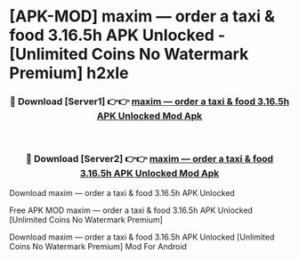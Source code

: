 # [APK-MOD] maxim — order a taxi & food 3.16.5h APK Unlocked - [Unlimited Coins No Watermark Premium] h2xle



<div align="center">
<h3>🔴 Download [Server1] 👉👉 <a href="https://momento.my/?title=maxim_—_order_a_taxi_&_food_3.16.5h_APK_Unlocked">maxim — order a taxi & food 3.16.5h APK Unlocked Mod Apk</a></h3><br>

<h3>🔴 Download [Server2] 👉👉 <a href="https://momento.my/?title=maxim_—_order_a_taxi_&_food_3.16.5h_APK_Unlocked">maxim — order a taxi & food 3.16.5h APK Unlocked Mod Apk</a></h3>
</div>



Download maxim — order a taxi & food 3.16.5h APK Unlocked 

Free APK MOD maxim — order a taxi & food 3.16.5h APK Unlocked [Unlimited Coins No Watermark Premium]

Download maxim — order a taxi & food 3.16.5h APK Unlocked [Unlimited Coins No Watermark Premium] Mod For Android
